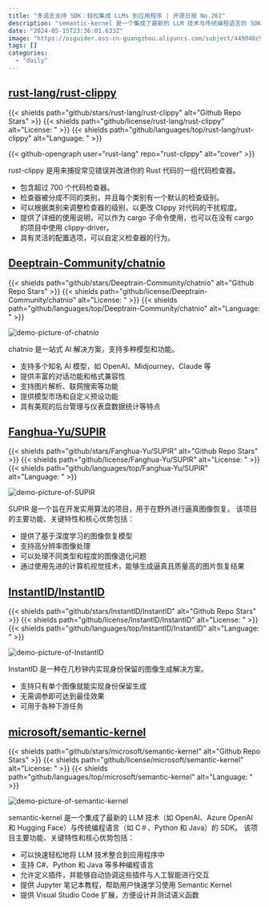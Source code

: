 ```yaml
---
title: "多语言支持 SDK：轻松集成 LLMs 到应用程序 | 开源日报 No.261"
description: "semantic-kernel 是一个集成了最新的 LLM 技术与传统编程语言的 SDK。它不仅能够让你轻松地将人工智能技术整合到你的应用程序中，还支持多种流行的编程语言，包括 C#、Python 和 Java。"
date: "2024-05-15T23:36:01.633Z"
image: "https://osguider.oss-cn-guangzhou.aliyuncs.com/subject/449048c96b0867cd10ee82f819f0a828.png"
tags: []
categories:
  - "daily"
---
```


## [rust-lang/rust-clippy](https://github.com/rust-lang/rust-clippy)

{{< shields path="github/stars/rust-lang/rust-clippy" alt="Github Repo Stars" >}} {{< shields path="github/license/rust-lang/rust-clippy" alt="License: " >}} {{< shields path="github/languages/top/rust-lang/rust-clippy" alt="Language: " >}}

{{< github-opengraph user="rust-lang" repo="rust-clippy" alt="cover" >}}

rust-clippy 是用来捕捉常见错误并改进你的 Rust 代码的一组代码检查器。

- 包含超过 700 个代码检查器。
- 检查器被分成不同的类别，并且每个类别有一个默认的检查级别。
- 可以根据类别来调整检查器的级别，以更改 Clippy 对代码的干扰程度。
- 提供了详细的使用说明，可以作为 cargo 子命令使用，也可以在没有 cargo 的项目中使用 clippy-driver。
- 具有灵活的配置选项，可以自定义检查器的行为。
  
## [Deeptrain-Community/chatnio](https://github.com/Deeptrain-Community/chatnio)

{{< shields path="github/stars/Deeptrain-Community/chatnio" alt="Github Repo Stars" >}} {{< shields path="github/license/Deeptrain-Community/chatnio" alt="License: " >}} {{< shields path="github/languages/top/Deeptrain-Community/chatnio" alt="Language: " >}}

![demo-picture-of-chatnio](https://picgo-daily.oss-cn-guangzhou.aliyuncs.com/picgo-daily/2024/d9e8e318f7a512517fc82afc023e58a5.png)

chatnio 是一站式 AI 解决方案，支持多种模型和功能。

- 支持多个知名 AI 模型，如 OpenAI、Midjourney、Claude 等
- 提供丰富的对话功能和格式兼容性
- 支持图片解析、联网搜索等功能
- 提供模型市场和自定义预设功能
- 具有美观的后台管理与仪表盘数据统计等特点
  
## [Fanghua-Yu/SUPIR](https://github.com/Fanghua-Yu/SUPIR)

{{< shields path="github/stars/Fanghua-Yu/SUPIR" alt="Github Repo Stars" >}} {{< shields path="github/license/Fanghua-Yu/SUPIR" alt="License: " >}} {{< shields path="github/languages/top/Fanghua-Yu/SUPIR" alt="Language: " >}}

![demo-picture-of-SUPIR](https://static.osguider.com/subject/github/Fanghua-Yu/SUPIR/7a51e2694ff243bb8b38dc01785a1660.png)

SUPIR 是一个旨在开发实用算法的项目，用于在野外进行逼真图像恢复。
该项目的主要功能、关键特性和核心优势包括：

- 提供了基于深度学习的图像恢复模型
- 支持高分辨率图像处理
- 可以处理不同类型和程度的图像退化问题
- 通过使用先进的计算机视觉技术，能够生成逼真且质量高的图片恢复结果
  
## [InstantID/InstantID](https://github.com/InstantID/InstantID)

{{< shields path="github/stars/InstantID/InstantID" alt="Github Repo Stars" >}} {{< shields path="github/license/InstantID/InstantID" alt="License: " >}} {{< shields path="github/languages/top/InstantID/InstantID" alt="Language: " >}}

![demo-picture-of-InstantID](https://static.osguider.com/subject/github/InstantID/InstantID/efed40bf3b734f255c02ab6752fd678c.png)

InstantID 是一种在几秒钟内实现身份保留的图像生成解决方案。

- 支持只有单个图像就能实现身份保留生成
- 无需调参即可达到最佳效果
- 可用于各种下游任务
  
## [microsoft/semantic-kernel](https://github.com/microsoft/semantic-kernel)

{{< shields path="github/stars/microsoft/semantic-kernel" alt="Github Repo Stars" >}} {{< shields path="github/license/microsoft/semantic-kernel" alt="License: " >}} {{< shields path="github/languages/top/microsoft/semantic-kernel" alt="Language: " >}}

![demo-picture-of-semantic-kernel](https://osguider.oss-cn-guangzhou.aliyuncs.com/subject/e385fd5d96a38d15d87a9397523fccab.gif)

semantic-kernel 是一个集成了最新的 LLM 技术（如 OpenAI、Azure OpenAI 和 Hugging Face）与传统编程语言（如 C＃、Python 和 Java）的 SDK。
该项目主要功能、关键特性和核心优势包括：

- 可以快速轻松地将 LLM 技术整合到应用程序中
- 支持 C#、Python 和 Java 等多种编程语言
- 允许定义插件，并能够自动协调这些插件与人工智能进行交互
- 提供 Jupyter 笔记本教程，帮助用户快速学习使用 Semantic Kernel
- 提供 Visual Studio Code 扩展，方便设计并测试语义函数
  
